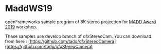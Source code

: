 # MaddWS19

openFrameworks sample program of 8K stereo projection for [MADD Award 2019](https://madd.jp/) workshop.

These samples use develop branch of ofxStereoCam. You can download from here : [https://github.com/tado/ofxStereoCamera](https://github.com/tado/ofxStereoCamera)
